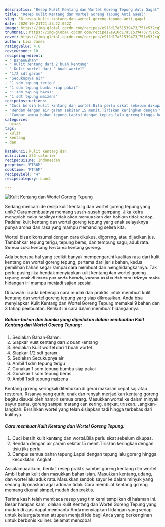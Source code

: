 ```yaml
---
description: "Resep Kulit Kentang dan Wortel Goreng Tepung Anti Gagal"
title: "Resep Kulit Kentang dan Wortel Goreng Tepung Anti Gagal"
slug: 56-resep-kulit-kentang-dan-wortel-goreng-tepung-anti-gagal
date: 2020-10-21T21:33:22.022Z
image: https://img-global.cpcdn.com/recipes/e910d17a51539473/751x532cq70/kulit-kentang-dan-wortel-goreng-tepung-foto-resep-utama.jpg
thumbnail: https://img-global.cpcdn.com/recipes/e910d17a51539473/751x532cq70/kulit-kentang-dan-wortel-goreng-tepung-foto-resep-utama.jpg
cover: https://img-global.cpcdn.com/recipes/e910d17a51539473/751x532cq70/kulit-kentang-dan-wortel-goreng-tepung-foto-resep-utama.jpg
author: Lina James
ratingvalue: 4.6
reviewcount: 10
recipeingredient:
- " BahanBahan"
- " Kulit kentang dari 2 buah kentang"
- " Kulit wortel dari 1 buah wortel"
- "1/2 sdt garam"
- "Secukupnya air"
- "1 sdm tepung terigu"
- "1 sdm tepung bumbu siap pakai"
- "1 sdm tepung beras"
- "1 sdt tepung maizena"
recipeinstructions:
- "Cuci bersih kulit kentang dan wortel.Bila perlu sikat sebelum dikupas."
- "Rendam dengan air garam sekitar 15 menit.Tiriskan keringkan dengan tisiu jika perlu."
- "Campur semua bahan tepung.Lapisi dengan tepung lalu goreng hingga kecoklatan. Angkat."
categories:
- Resep
tags:
- kulit
- kentang
- dan

katakunci: kulit kentang dan 
nutrition: 275 calories
recipecuisine: Indonesian
preptime: "PT30M"
cooktime: "PT46M"
recipeyield: "4"
recipecategory: Lunch

---
```



![Kulit Kentang dan Wortel Goreng Tepung](https://img-global.cpcdn.com/recipes/e910d17a51539473/751x532cq70/kulit-kentang-dan-wortel-goreng-tepung-foto-resep-utama.jpg)

Sedang mencari ide resep kulit kentang dan wortel goreng tepung yang unik? Cara membuatnya memang susah-susah gampang. Jika keliru mengolah maka hasilnya tidak akan memuaskan dan bahkan tidak sedap. Padahal kulit kentang dan wortel goreng tepung yang enak selayaknya punya aroma dan rasa yang mampu memancing selera kita.

Wortel bisa dikonsumsi dengan cara dikukus, digoreng, atau dijadikan jus. Tambahkan tepung terigu, tepung beras, dan tempung sagu, aduk rata. Semua suka kentang terutama kentang goreng.

Ada beberapa hal yang sedikit banyak mempengaruhi kualitas rasa dari kulit kentang dan wortel goreng tepung, pertama dari jenis bahan, kedua pemilihan bahan segar sampai cara membuat dan menghidangkannya. Tak perlu pusing jika hendak menyiapkan kulit kentang dan wortel goreng tepung enak di mana pun anda berada, karena asal sudah tahu triknya maka hidangan ini mampu menjadi sajian spesial.


Di bawah ini ada beberapa cara mudah dan praktis untuk membuat kulit kentang dan wortel goreng tepung yang siap dikreasikan. Anda bisa menyiapkan Kulit Kentang dan Wortel Goreng Tepung memakai 9 bahan dan 3 tahap pembuatan. Berikut ini cara dalam membuat hidangannya.

<!--inarticleads1-->

##### Bahan-bahan dan bumbu yang diperlukan dalam pembuatan Kulit Kentang dan Wortel Goreng Tepung:

1. Sediakan  Bahan-Bahan:
1. Siapkan  Kulit kentang dari 2 buah kentang
1. Sediakan  Kulit wortel dari 1 buah wortel
1. Siapkan 1/2 sdt garam
1. Sediakan Secukupnya air
1. Ambil 1 sdm tepung terigu
1. Gunakan 1 sdm tepung bumbu siap pakai
1. Gunakan 1 sdm tepung beras
1. Ambil 1 sdt tepung maizena


Kentang goreng seringkali ditemukan di gerai makanan cepat saji atau restoran. Rasanya yang gurih, enak dan renyah menjadikan kentang goreng begitu disukai oleh hampir semua orang. Masukkan wortel ke dalam minyak sayur panas, goreng sampai matang dan kering, angkat, tiriskan. Langkah-langkah: Bersihkan wortel yang telah disiapkan tadi hingga terbebas dari kulitnya. 

<!--inarticleads2-->

##### Cara membuat Kulit Kentang dan Wortel Goreng Tepung:

1. Cuci bersih kulit kentang dan wortel.Bila perlu sikat sebelum dikupas.
1. Rendam dengan air garam sekitar 15 menit.Tiriskan keringkan dengan tisiu jika perlu.
1. Campur semua bahan tepung.Lapisi dengan tepung lalu goreng hingga kecoklatan. Angkat.


Assalamualaikum, berikut resep praktis sambel goreng kentang dan wortel. Ambil bahan kulit dan masukkan bahan isian. Masukkan kentang, udang, dan wortel lalu aduk rata. Masukkan sendok sayur ke dalam minyak yang sedang dipanaskan agar adonan tidak. Cara membuat kentang goreng memang dikenal simpel, mudah dan praktis. 

Terima kasih telah membaca resep yang tim kami tampilkan di halaman ini. Besar harapan kami, olahan Kulit Kentang dan Wortel Goreng Tepung yang mudah di atas dapat membantu Anda menyiapkan hidangan yang sedap untuk keluarga/teman ataupun menjadi ide bagi Anda yang berkeinginan untuk berbisnis kuliner. Selamat mencoba!
